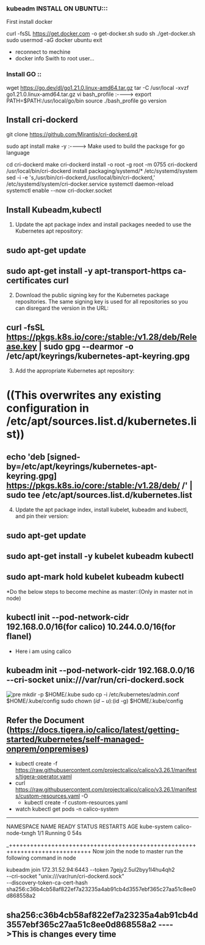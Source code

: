 ### kubeadm INSTALL ON UBUNTU:::
  First install docker

   curl -fsSL https://get.docker.com -o get-docker.sh
   sudo sh ./get-docker.sh
   sudo usermod -aG docker ubuntu
   exit
   * reconnect to mechine
   * docker info
Swith to root user...
### Install GO ::
wget https://go.dev/dl/go1.21.0.linux-amd64.tar.gz
tar -C /usr/local -xvzf go1.21.0.linux-amd64.tar.gz
vi bash_profile   :----> export PATH=$PATH:/usr/local/go/bin
source ./bash_profile
 go version

## Install cri-dockerd

git clone https://github.com/Mirantis/cri-dockerd.git

sudo apt install make -y   :----> Make used to build the packsge for go language

cd cri-dockerd
make cri-dockerd
install -o root -g root -m 0755 cri-dockerd /usr/local/bin/cri-dockerd
install packaging/systemd/* /etc/systemd/system
sed -i -e 's,/usr/bin/cri-dockerd,/usr/local/bin/cri-dockerd,' /etc/systemd/system/cri-docker.service
systemctl daemon-reload
systemctl enable --now cri-docker.socket

## Install Kubeadm,kubectl
1. Update the apt package index and install packages needed to use the Kubernetes apt repository:

## sudo apt-get update

## sudo apt-get install -y apt-transport-https ca-certificates curl
2. Download the public signing key for the Kubernetes package repositories. The same signing key is used for all repositories so you can disregard the version in the URL:

## curl -fsSL https://pkgs.k8s.io/core:/stable:/v1.28/deb/Release.key | sudo gpg --dearmor -o /etc/apt/keyrings/kubernetes-apt-keyring.gpg
3.  Add the appropriate Kubernetes apt repository:

# ((This overwrites any existing configuration in /etc/apt/sources.list.d/kubernetes.list))
 ## echo 'deb [signed-by=/etc/apt/keyrings/kubernetes-apt-keyring.gpg] https://pkgs.k8s.io/core:/stable:/v1.28/deb/ /' | sudo tee /etc/apt/sources.list.d/kubernetes.list
4. Update the apt package index, install kubelet, kubeadm and kubectl, and pin their version:

## sudo apt-get update
## sudo apt-get install -y kubelet kubeadm kubectl
## sudo apt-mark hold kubelet kubeadm kubectl

*Do the below steps to become mechine as master::(Only in master not in node)

## kubectl init --pod-network-cidr 192.168.0.0/16(for calico) 10.244.0.0/16(for flanel)
* Here i am using calico
 ## kubeadm init --pod-network-cidr 192.168.0.0/16 --cri-socket  unix:///var/run/cri-dockerd.sock
 ![pre](6)
 mkdir -p $HOME/.kube
  sudo cp -i /etc/kubernetes/admin.conf $HOME/.kube/config
  sudo chown $(id -u):$(id -g) $HOME/.kube/config
  ## Refer the Document (https://docs.tigera.io/calico/latest/getting-started/kubernetes/self-managed-onprem/onpremises)
  * kubectl create -f https://raw.githubusercontent.com/projectcalico/calico/v3.26.1/manifests/tigera-operator.yaml
* curl https://raw.githubusercontent.com/projectcalico/calico/v3.26.1/manifests/custom-resources.yaml -O
  * kubectl create -f custom-resources.yaml
 *  watch kubectl get pods -n calico-system
  --------------------------
  NAMESPACE     NAME                READY   STATUS                  RESTARTS         AGE
kube-system   calico-node-txngh   1/1     Running                   0              54s


_+++++++++++++++++++++++++++++++++++++++++++++++++++++++++++++++++++++++++++++
Now join the node to master 
run the following command in node 

kubeadm join 172.31.52.94:6443 --token 7gejy2.5ul2byy1l4hu4qh2 \
        --cri-socket "unix:///var/run/cri-dockerd.sock" \
        --discovery-token-ca-cert-hash sha256:c36b4cb58af822ef7a23235a4ab91cb4d3557ebf365c27aa51c8ee0d868558a2

## sha256:c36b4cb58af822ef7a23235a4ab91cb4d3557ebf365c27aa51c8ee0d868558a2  ---->This is changes every time         
